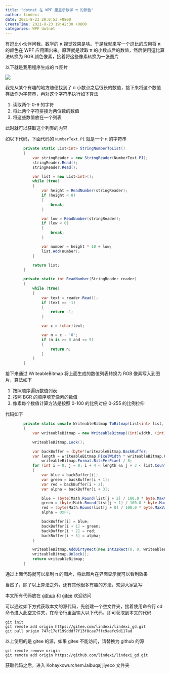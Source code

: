 ```yaml
---
title: "dotnet 在 WPF 里显示数学 π 的颜色"
author: lindexi
date: 2021-8-23 20:0:53 +0800
CreateTime: 2021-8-23 19:42:30 +0800
categories: WPF dotnet
---
```


有逗比小伙伴问我，数学的 π 视觉效果是啥。于是我就来写一个逗比的应用将 π 的颜色在 WPF 应用画出来。原理就是读取 π 的小数点后的数值，然后使用逗比算法转换为 RGB 颜色像素，接着将这些像素转换为一张图片

<!--more-->



<!-- 发布 -->
<!-- 博客 -->

以下就是我用程序生成的 π 图片 

<!-- ![](image/dotnet 在 WPF 里显示数学 π 的颜色/dotnet 在 WPF 里显示数学 π 的颜色0.png) -->

![](http://image.acmx.xyz/lindexi%2F20218231953154699.jpg)

我先从某个有趣的地方随便找到了 π 小数点之后很长的数值，接下来将这个数值存放作为字符串，再对这个字符串执行如下算法

1. 读取两个 0-9 的字符
2. 将此两个字符拼接为两位数的数值
3. 将这些数值放在一个列表

此时就可以获取这个列表的内容

如以下代码，下面代码的 `NumberText.PI` 就是一个 π 的字符串

```csharp
        private static List<int> StringNumberToList()
        {
            var stringReader = new StringReader(NumberText.PI);
            stringReader.Read();
            stringReader.Read();

            var list = new List<int>();
            while (true)
            {
                var height = ReadNumber(stringReader);
                if (height < 0)
                {
                    break;
                }

                var low = ReadNumber(stringReader);
                if (low < 0)
                {
                    break;
                }

                var number = height * 10 + low;
                list.Add(number);
            }

            return list;
        }

        private static int ReadNumber(StringReader reader)
        {
            while (true)
            {
                var text = reader.Read();
                if (text == -1)
                {
                    return -1;
                }

                var c = (char)text;

                var n = c - '0';
                if (n is >= 0 and <= 9)
                {
                    return n;
                }
            }
        }
```

接下来通过 WriteableBitmap 将上面生成的数值列表转换为 RGB 像素写入到图片，算法如下

1. 按照顺序遍历数值列表
2. 按照 BGR 的顺序填充像素的数值
3. 像素每个数值计算方法是按照 0-100 的比例对应 0-255 的比例拉伸

代码如下

```csharp
        private static unsafe WriteableBitmap ToBitmap(List<int> list, double width, double height)
        {
            var writeableBitmap = new WriteableBitmap((int)width, (int)height, 96, 96, PixelFormats.Bgra32, null);

            writeableBitmap.Lock();

            var backBuffer = (byte*)writeableBitmap.BackBuffer;
            var length = writeableBitmap.PixelWidth * writeableBitmap.PixelHeight *
                writeableBitmap.Format.BitsPerPixel / 8;
            for (int i = 0, j = 0; i + 4 < length && j + 3 < list.Count; i = i + 4, j += 3)
            {
                var blue = backBuffer[i];
                var green = backBuffer[i + 1];
                var red = backBuffer[i + 2];
                var alpha = backBuffer[i + 3];

                blue = (byte)Math.Round(list[j + 2] / 100.0 * byte.MaxValue);
                green = (byte)Math.Round(list[j + 1] / 100.0 * byte.MaxValue);
                red = (byte)Math.Round(list[j + 0] / 100.0 * byte.MaxValue);
                alpha = 0xFF;

                backBuffer[i] = blue;
                backBuffer[i + 1] = green;
                backBuffer[i + 2] = red;
                backBuffer[i + 3] = alpha;
            }

            writeableBitmap.AddDirtyRect(new Int32Rect(0, 0, writeableBitmap.PixelWidth, writeableBitmap.PixelHeight));
            writeableBitmap.Unlock();
            return writeableBitmap;
        }
```

通过上面代码就可以拿到 π 的图片，将此图片在界面显示就可以看到效果

当然了，除了以上算法之外，还有其他很多有趣的方法，欢迎大家乱写

本文所有代码放在 [github](https://github.com/lindexi/lindexi_gd/tree/747c17ef199dddf7f13f8cae7ffc9aefc9d117ad/KohaykowurchemJaibuqajijiyeco) 和 [gitee](https://gitee.com/lindexi/lindexi_gd/tree/747c17ef199dddf7f13f8cae7ffc9aefc9d117ad/KohaykowurchemJaibuqajijiyeco) 欢迎访问

可以通过如下方式获取本文的源代码，先创建一个空文件夹，接着使用命令行 cd 命令进入此空文件夹，在命令行里面输入以下代码，即可获取到本文的代码

```
git init
git remote add origin https://gitee.com/lindexi/lindexi_gd.git
git pull origin 747c17ef199dddf7f13f8cae7ffc9aefc9d117ad
```

以上使用的是 gitee 的源，如果 gitee 不能访问，请替换为 github 的源

```
git remote remove origin
git remote add origin https://github.com/lindexi/lindexi_gd.git
```

获取代码之后，进入 KohaykowurchemJaibuqajijiyeco 文件夹

